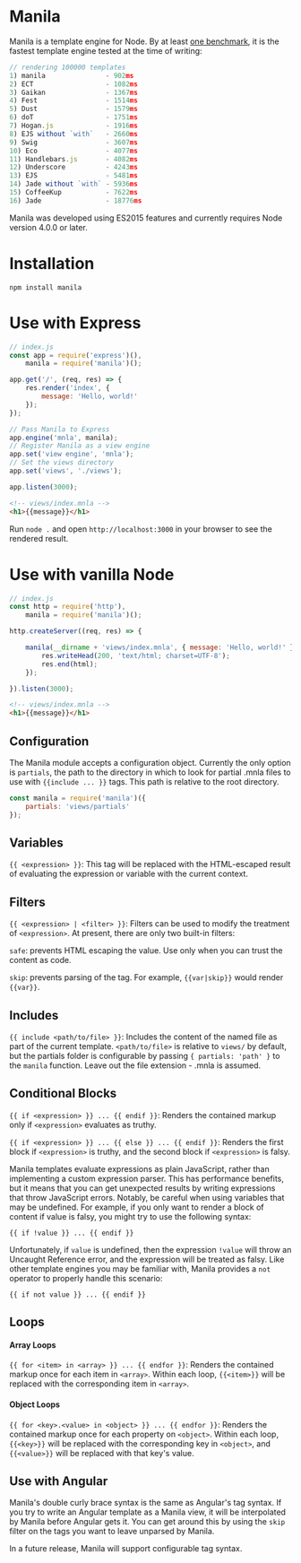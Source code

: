 # Manila

Manila is a template engine for Node. By at least [one benchmark](https://github.com/baryshev/template-benchmark), it is the fastest template engine tested at the time of writing:
```javascript
// rendering 100000 templates
1) manila               - 902ms
2) ECT                  - 1082ms
3) Gaikan               - 1367ms
4) Fest                 - 1514ms
5) Dust                 - 1579ms
6) doT                  - 1751ms
7) Hogan.js             - 1916ms
8) EJS without `with`   - 2660ms
9) Swig                 - 3607ms
10) Eco                 - 4077ms
11) Handlebars.js       - 4082ms
12) Underscore          - 4243ms
13) EJS                 - 5481ms
14) Jade without `with` - 5936ms
15) CoffeeKup           - 7622ms
16) Jade                - 18776ms
```

Manila was developed using ES2015 features and currently requires Node version 4.0.0 or later.

# Installation
```
npm install manila
```

# Use with Express

```javascript
// index.js
const app = require('express')(),
	manila = require('manila')();

app.get('/', (req, res) => {
	res.render('index', {
		message: 'Hello, world!'
	});
});

// Pass Manila to Express
app.engine('mnla', manila);
// Register Manila as a view engine
app.set('view engine', 'mnla');
// Set the views directory
app.set('views', './views');

app.listen(3000);
```

```html
<!-- views/index.mnla -->
<h1>{{message}}</h1>
```

Run `node .` and open `http://localhost:3000` in your browser to see the rendered result.

# Use with vanilla Node

```javascript
// index.js
const http = require('http'),
	manila = require('manila')();

http.createServer((req, res) => {

	manila(__dirname + 'views/index.mnla', { message: 'Hello, world!' }, (err, html) => {
		res.writeHead(200, 'text/html; charset=UTF-8');
		res.end(html);
	});

}).listen(3000);
```

```html
<!-- views/index.mnla -->
<h1>{{message}}</h1>
```

## Configuration

The Manila module accepts a configuration object. Currently the only option is `partials`, the path to the directory in which to look for partial .mnla files to use with `{{include ... }}` tags. This path is relative to the root directory. 

```javascript
const manila = require('manila')({
	partials: 'views/partials'
});
```

## Variables

`{{ <expression> }}`: This tag will be replaced with the HTML-escaped result of evaluating the expression or variable with the current context.

## Filters

`{{ <expression> | <filter> }}`: Filters can be used to modify the treatment of `<expression>`. At present, there are only two built-in filters:

`safe`: prevents HTML escaping the value. Use only when you can trust the content as code.

`skip`: prevents parsing of the tag. For example, `{{var|skip}}` would render `{{var}}`.

## Includes

`{{ include <path/to/file> }}`: Includes the content of the named file as part of the current template. `<path/to/file>` is relative to `views/` by default, but the partials folder is configurable by passing `{ partials: 'path' }` to the `manila` function. Leave out the file extension - .mnla is assumed.

## Conditional Blocks

`{{ if <expression> }} ... {{ endif }}`: Renders the contained markup only if `<expression>` evaluates as truthy.

`{{ if <expression> }} ... {{ else }} ... {{ endif }}`: Renders the first block if `<expression>` is truthy, and the second block if `<expression>` is falsy.

Manila templates evaluate expressions as plain JavaScript, rather than implementing a custom expression parser. This has performance benefits, but it means that you can get unexpected results by writing expressions that throw JavaScript errors. Notably, be careful when using variables that may be undefined. For example, if you only want to render a block of content if value is falsy, you might try to use the following syntax:
```
{{ if !value }} ... {{ endif }}
```

Unfortunately, if `value` is undefined, then the expression `!value` will throw an Uncaught Reference error, and the expression will be treated as falsy. Like other template engines you may be familiar with, Manila provides a `not` operator to properly handle this scenario:
```
{{ if not value }} ... {{ endif }}
```

## Loops

#### Array Loops

`{{ for <item> in <array> }} ... {{ endfor }}`: Renders the contained markup once for each item in `<array>`. Within each loop, `{{<item>}}` will be replaced with the corresponding item in `<array>`.

#### Object Loops

`{{ for <key>.<value> in <object> }} ... {{ endfor }}`: Renders the contained markup once for each property on `<object>`. Within each loop, `{{<key>}}` will be replaced with the corresponding key in `<object>`, and `{{<value>}}` will be replaced with that key's value.

## Use with Angular

Manila's double curly brace syntax is the same as Angular's tag syntax. If you try to write an Angular template as a Manila view, it will be interpolated by Manila before Angular gets it. You can get around this by using the `skip` filter on the tags you want to leave unparsed by Manila.

In a future release, Manila will support configurable tag syntax.
